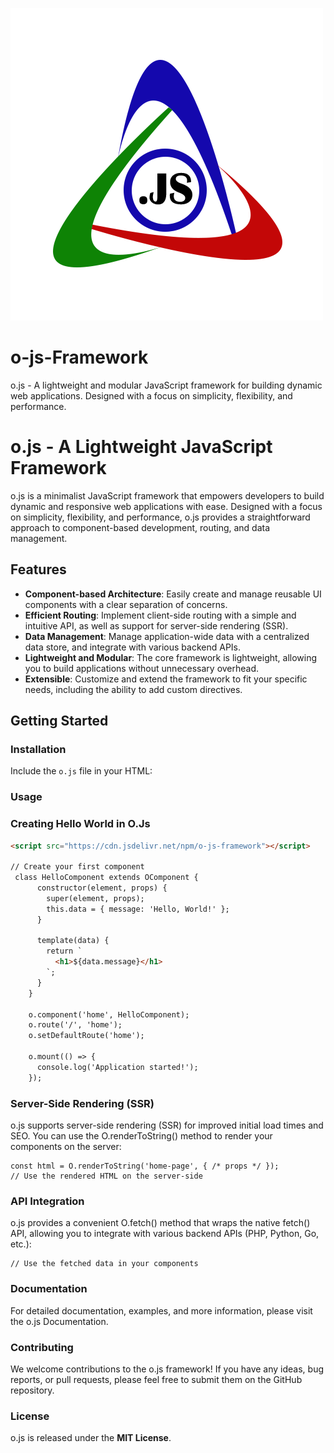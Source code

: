 ![O.js Logo](logo/o-js-logo.png)
# o-js-Framework
o.js - A lightweight and modular JavaScript framework for building dynamic web applications. Designed with a focus on simplicity, flexibility, and performance.

# o.js - A Lightweight JavaScript Framework

o.js is a minimalist JavaScript framework that empowers developers to build dynamic and responsive web applications with ease. Designed with a focus on simplicity, flexibility, and performance, o.js provides a straightforward approach to component-based development, routing, and data management.

## Features

- **Component-based Architecture**: Easily create and manage reusable UI components with a clear separation of concerns.
- **Efficient Routing**:  Implement client-side routing with a simple and intuitive API, as well as support for server-side rendering (SSR).
- **Data Management**: Manage application-wide data with a centralized data store, and integrate with various backend APIs.
- **Lightweight and Modular**: The core framework is lightweight, allowing you to build applications without unnecessary overhead.
- **Extensible**: Customize and extend the framework to fit your specific needs, including the ability to add custom directives.

## Getting Started

### Installation

Include the `o.js` file in your HTML:

### Usage
### Creating Hello World in O.Js
```html
<script src="https://cdn.jsdelivr.net/npm/o-js-framework"></script>

// Create your first component 
 class HelloComponent extends OComponent {
      constructor(element, props) {
        super(element, props);
        this.data = { message: 'Hello, World!' };
      }

      template(data) {
        return `
          <h1>${data.message}</h1>
        `;
      }
    }

    o.component('home', HelloComponent);
    o.route('/', 'home');
    o.setDefaultRoute('home');

    o.mount(() => {
      console.log('Application started!');
    });
```
### Server-Side Rendering (SSR)
o.js supports server-side rendering (SSR) for improved initial load times and SEO. You can use the O.renderToString() method to render your components on the server:
```
const html = O.renderToString('home-page', { /* props */ });
// Use the rendered HTML on the server-side
```

### API Integration
o.js provides a convenient O.fetch() method that wraps the native fetch() API, allowing you to integrate with various backend APIs (PHP, Python, Go, etc.):
```const data = await O.fetch('/api/data');
// Use the fetched data in your components
```

### Documentation
For detailed documentation, examples, and more information, please visit the o.js Documentation.

### Contributing
We welcome contributions to the o.js framework! If you have any ideas, bug reports, or pull requests, please feel free to submit them on the GitHub repository.

### License
o.js is released under the  <b>MIT License</b>.
